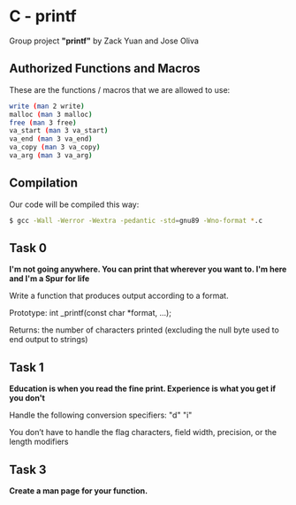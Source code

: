# C - printf

Group project **"printf"** by Zack Yuan and Jose Oliva

## Authorized Functions and Macros

These are the functions / macros that we are allowed to use:

```bash
write (man 2 write)
malloc (man 3 malloc)
free (man 3 free)
va_start (man 3 va_start)
va_end (man 3 va_end)
va_copy (man 3 va_copy)
va_arg (man 3 va_arg)
```

## Compilation

Our code will be compiled this way:

```bash
$ gcc -Wall -Werror -Wextra -pedantic -std=gnu89 -Wno-format *.c
```
## Task 0
**I'm not going anywhere. You can print that wherever you want to. I'm here and I'm a Spur for life**

Write a function that produces output according to a format.

Prototype: int _printf(const char *format, ...);

Returns: the number of characters printed (excluding the null byte used to end output to strings)

## Task 1
**Education is when you read the fine print. Experience is what you get if you don't**

Handle the following conversion specifiers: "d" "i"

You don’t have to handle the flag characters, field width, precision, or the length modifiers

## Task 3
**Create a man page for your function.**

